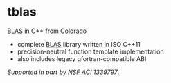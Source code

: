 # tblas
BLAS in C++ from Colorado

* complete [BLAS](http://netlib.org/blas/) library written in ISO C++11
* precision-neutral function template implementation
* also includes legacy gfortran-compatible ABI

*Supported in part by [NSF ACI 1339797](http://www.nsf.gov/awardsearch/showAward?AWD_ID=1339797)*.
